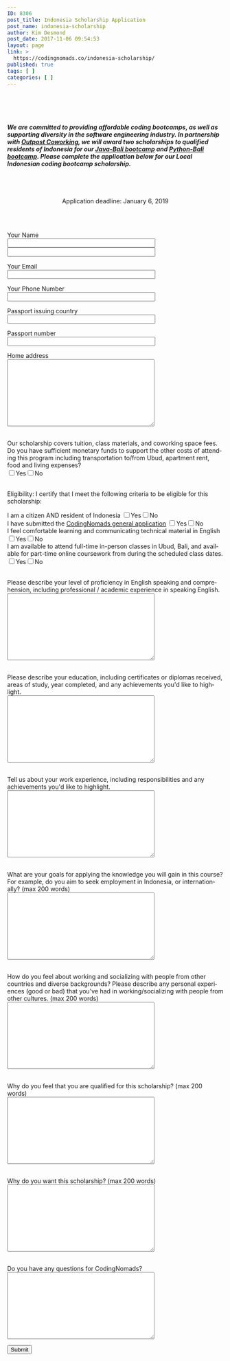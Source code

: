 ```yaml
---
ID: 8306
post_title: Indonesia Scholarship Application
post_name: indonesia-scholarship
author: Kim Desmond
post_date: 2017-11-06 09:54:53
layout: page
link: >
  https://codingnomads.co/indonesia-scholarship/
published: true
tags: [ ]
categories: [ ]
---
```

<div class="one withsmallpadding " ><div class="page_content_wrapper"><p></br><br />
</br></p>
<h5>We are committed to providing affordable coding bootcamps, as well as supporting diversity in the software engineering industry. In partnership with <a target="_blank" href="outpost-asia.com" rel="noopener noreferrer">Outpost Coworking</a>, we will award two scholarships to qualified residents of Indonesia for our <a target="_blank" href="https://codingnomads.co/courses/learn-java-bali/" rel="noopener noreferrer">Java-Bali bootcamp</a> and <a target="_blank" href="https://codingnomads.co/courses/learn-python-bali/" rel="noopener noreferrer">Python-Bali bootcamp</a>. Please complete the application below for our Local Indonesian coding bootcamp scholarship.</h5>
<p> </p>
<div style="text-align:center">
<h2 class="ppb_title"></h2>
<div class="page_caption_desc">Application deadline: January 6, 2019</div>
</div>
<p></br><br />
<div role="form" class="wpcf7" id="wpcf7-f8305-o1" lang="en-US" dir="ltr">
<div class="screen-reader-response"></div>
<form action="/wp-admin/post.php#wpcf7-f8305-o1" method="post" class="wpcf7-form mailchimp-ext-0.4.50" novalidate="novalidate">
<div style="display: none;">
<input type="hidden" name="_wpcf7" value="8305" />
<input type="hidden" name="_wpcf7_version" value="4.9.2" />
<input type="hidden" name="_wpcf7_locale" value="en_US" />
<input type="hidden" name="_wpcf7_unit_tag" value="wpcf7-f8305-o1" />
<input type="hidden" name="_wpcf7_container_post" value="0" />
</div>
<p>Your Name<br />
    <span class="wpcf7-form-control-wrap first-name"><input type="text" name="first-name" value="" size="40" class="wpcf7-form-control wpcf7-text wpcf7-validates-as-required" aria-required="true" aria-invalid="false" /></span> <span class="wpcf7-form-control-wrap last-name"><input type="text" name="last-name" value="" size="40" class="wpcf7-form-control wpcf7-text wpcf7-validates-as-required" aria-required="true" aria-invalid="false" /></span> </p>
<p> Your Email<br />
    <span class="wpcf7-form-control-wrap your-email"><input type="email" name="your-email" value="" size="40" class="wpcf7-form-control wpcf7-text wpcf7-email wpcf7-validates-as-required wpcf7-validates-as-email" aria-required="true" aria-invalid="false" /></span> </p>
<p>Your Phone Number<br />
    <span class="wpcf7-form-control-wrap your-phone"><input type="text" name="your-phone" value="" size="40" class="wpcf7-form-control wpcf7-text wpcf7-validates-as-required" aria-required="true" aria-invalid="false" /></span></p>
<p>Passport issuing country<br />
    <span class="wpcf7-form-control-wrap passport-country"><input type="text" name="passport-country" value="" size="40" class="wpcf7-form-control wpcf7-text wpcf7-validates-as-required" aria-required="true" aria-invalid="false" /></span> </p>
<p>Passport number<br />
    <span class="wpcf7-form-control-wrap passport-number"><input type="text" name="passport-number" value="" size="40" class="wpcf7-form-control wpcf7-text wpcf7-validates-as-required" aria-required="true" aria-invalid="false" /></span> </p>
<p>Home address<br />
    <span class="wpcf7-form-control-wrap home-address"><textarea name="home-address" cols="40" rows="10" class="wpcf7-form-control wpcf7-textarea wpcf7-validates-as-required" aria-required="true" aria-invalid="false"></textarea></span> </p>
<p>&nbsp;<br />
Our scholarship covers tuition, class materials, and coworking space fees. Do you have sufficient monetary funds to support the other costs of attending this program including transportation to/from Ubud, apartment rent, food and living expenses?<br />
    <span class="wpcf7-form-control-wrap sufficient-funds"><span class="wpcf7-form-control wpcf7-checkbox"><span class="wpcf7-list-item first"><input type="checkbox" name="sufficient-funds[]" value="Yes" /><span class="wpcf7-list-item-label">Yes</span></span><span class="wpcf7-list-item last"><input type="checkbox" name="sufficient-funds[]" value="No" /><span class="wpcf7-list-item-label">No</span></span></span></span> </p>
<p>&nbsp;<br />
Eligibility: I certify that I meet the following criteria to be eligible for this scholarship:</p>
<p>I am a citizen AND resident of Indonesia <span class="wpcf7-form-control-wrap Indonesia-resident"><span class="wpcf7-form-control wpcf7-checkbox"><span class="wpcf7-list-item first"><input type="checkbox" name="Indonesia-resident[]" value="Yes" /><span class="wpcf7-list-item-label">Yes</span></span><span class="wpcf7-list-item last"><input type="checkbox" name="Indonesia-resident[]" value="No" /><span class="wpcf7-list-item-label">No</span></span></span></span><br />
I have submitted the <a target="_blank" href="https://codingnomads.co/application/" rel="noopener noreferrer">CodingNomads general application</a> <span class="wpcf7-form-control-wrap application-complete"><span class="wpcf7-form-control wpcf7-checkbox"><span class="wpcf7-list-item first"><input type="checkbox" name="application-complete[]" value="Yes" /><span class="wpcf7-list-item-label">Yes</span></span><span class="wpcf7-list-item last"><input type="checkbox" name="application-complete[]" value="No" /><span class="wpcf7-list-item-label">No</span></span></span></span><br />
I feel comfortable learning and communicating technical material in English <span class="wpcf7-form-control-wrap English-yes"><span class="wpcf7-form-control wpcf7-checkbox"><span class="wpcf7-list-item first"><input type="checkbox" name="English-yes[]" value="Yes" /><span class="wpcf7-list-item-label">Yes</span></span><span class="wpcf7-list-item last"><input type="checkbox" name="English-yes[]" value="No" /><span class="wpcf7-list-item-label">No</span></span></span></span><br />
I am available to attend full-time in-person classes in Ubud, Bali, and available for part-time online coursework from during the scheduled class dates.  <span class="wpcf7-form-control-wrap available"><span class="wpcf7-form-control wpcf7-checkbox"><span class="wpcf7-list-item first"><input type="checkbox" name="available[]" value="Yes" /><span class="wpcf7-list-item-label">Yes</span></span><span class="wpcf7-list-item last"><input type="checkbox" name="available[]" value="No" /><span class="wpcf7-list-item-label">No</span></span></span></span> </p>
<p>&nbsp;<br />
Please describe your level of proficiency in English speaking and comprehension, including professional / academic experience in speaking English.<br />
    <span class="wpcf7-form-control-wrap English"><textarea name="English" cols="40" rows="10" class="wpcf7-form-control wpcf7-textarea wpcf7-validates-as-required" aria-required="true" aria-invalid="false"></textarea></span> </p>
<p>&nbsp;<br />
Please describe your education, including certificates or diplomas received, areas of study, year completed, and any achievements you'd like to highlight.<br />
    <span class="wpcf7-form-control-wrap education-experience"><textarea name="education-experience" cols="40" rows="10" class="wpcf7-form-control wpcf7-textarea wpcf7-validates-as-required" aria-required="true" aria-invalid="false"></textarea></span> </p>
<p>&nbsp;<br />
Tell us about your work experience, including responsibilities and any achievements you'd like to highlight.<br />
    <span class="wpcf7-form-control-wrap work-experience"><textarea name="work-experience" cols="40" rows="10" class="wpcf7-form-control wpcf7-textarea wpcf7-validates-as-required" aria-required="true" aria-invalid="false"></textarea></span> </p>
<p>&nbsp;<br />
What are your goals for applying the knowledge you will gain in this course? For example, do you aim to seek employment in Indonesia, or internationally? (max 200 words)<br />
   <span class="wpcf7-form-control-wrap look-for-work"><textarea name="look-for-work" cols="40" rows="10" class="wpcf7-form-control wpcf7-textarea wpcf7-validates-as-required" aria-required="true" aria-invalid="false"></textarea></span></p>
<p>&nbsp;<br />
How do you feel about working and socializing with people from other countries and diverse backgrounds? Please describe any personal experiences (good or bad) that you've had in working/socializing with people from other cultures. (max 200 words)<br />
   <span class="wpcf7-form-control-wrap diversity"><textarea name="diversity" cols="40" rows="10" class="wpcf7-form-control wpcf7-textarea wpcf7-validates-as-required" aria-required="true" aria-invalid="false"></textarea></span></p>
<p>&nbsp;<br />
Why do you feel that you are qualified for this scholarship? (max 200 words)<br />
   <span class="wpcf7-form-control-wrap qualified"><textarea name="qualified" cols="40" rows="10" class="wpcf7-form-control wpcf7-textarea wpcf7-validates-as-required" aria-required="true" aria-invalid="false"></textarea></span></p>
<p>&nbsp;<br />
Why do you want this scholarship? (max 200 words)<br />
   <span class="wpcf7-form-control-wrap why-I-want"><textarea name="why-I-want" cols="40" rows="10" class="wpcf7-form-control wpcf7-textarea wpcf7-validates-as-required" aria-required="true" aria-invalid="false"></textarea></span></p>
<p>&nbsp;<br />
Do you have any questions for CodingNomads?<br />
    <span class="wpcf7-form-control-wrap your-questions"><textarea name="your-questions" cols="40" rows="10" class="wpcf7-form-control wpcf7-textarea wpcf7-validates-as-required" aria-required="true" aria-invalid="false"></textarea></span> </p>
<p><input type="submit" value="Submit" class="wpcf7-form-control wpcf7-submit" /></p>
<div class="wpcf7-response-output wpcf7-display-none"></div><p style="display: none !important"><span class="wpcf7-form-control-wrap referer-page"><input type="hidden" name="referer-page" value="https://codingnomads.co/wp-admin/post.php?post=8306&action=edit" class="wpcf7-form-control wpcf7-text referer-page" aria-invalid="false"></span></p>
<!-- Chimpmail extension by Renzo Johnson --></form></div></p>
</div></div>
